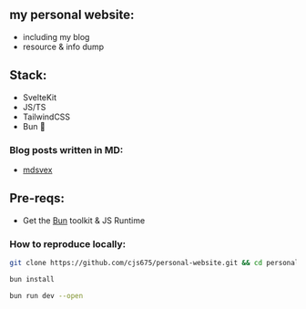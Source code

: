 ## my personal website: 
  - including my blog
  - resource & info dump

## Stack:
  - SvelteKit
  - JS/TS
  - TailwindCSS
  - Bun 🥐
### Blog posts written in MD: 
  - [mdsvex](https://mdsvex.pngwn.io/)

## Pre-reqs: 
  
  - Get the [Bun](https://bun.com/) toolkit & JS Runtime

### How to reproduce locally: 

```sh
git clone https://github.com/cjs675/personal-website.git && cd personal-website

bun install

bun run dev --open
```
